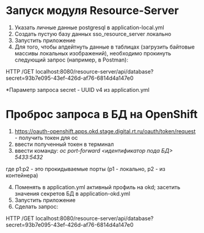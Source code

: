 # Запуск модуля Resource-Server

1. Указать личные данные postgresql в application-local.yml
2. Создать пустую базу данных sso_resource_server локально
3. Запустить приложение
4. Для того, чтобы апдейтнуть данные в таблицах (загрузить байтовые массивы локальных изображений), необходимо прокинуть следующий запрос (например, в Postman):

HTTP /GET localhost:8080/resource-server/api/database?secret=93b7e095-43ef-426d-af76-6814d4a147e0

*Параметр запроса secret - UUID v4 из application.yml

# Проброс запроса в БД на OpenShift

1. https://oauth-openshift.apps.okd.stage.digital.rt.ru/oauth/token/request - получить токен для oc
2. ввести полученный токен в терминал
3. ввести команду: *oc port-forward <идентификатор пода БД> 5433:5432*

где p1:p2 - это прокидываемые порты (p1 - локально, p2 - из контейнера)

4. Поменять в application.yml активный профиль на okd; засетить значения секретов БД в application-okd.yml
5. Запустить приложение
6. Сделать запрос:

HTTP /GET localhost:8080/resource-server/api/database?secret=93b7e095-43ef-426d-af76-6814d4a147e0

